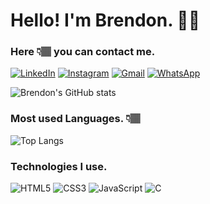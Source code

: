 # Hello! I'm Brendon. 👋🏽 

### Here 👇🏽 you can contact me.

[![LinkedIn](https://img.shields.io/badge/linkedin-%230077B5.svg?style=for-the-badge&logo=linkedin&logoColor=white)](https://www.linkedin.com/in/brendon-dacruz)
[![Instagram](https://img.shields.io/badge/Instagram-%23E4405F.svg?style=for-the-badge&logo=Instagram&logoColor=white)](https://www.instagram.com/eubrxndondc/)
[![Gmail](https://img.shields.io/badge/Gmail-D14836?style=for-the-badge&logo=gmail&logoColor=white)](mailto:b.araujodacruz@gmail.com)
[![WhatsApp](https://img.shields.io/badge/WhatsApp-25D366?style=for-the-badge&logo=whatsapp&logoColor=white)](https://wa.me/5527999162446)

![Brendon's GitHub stats](https://github-readme-stats.vercel.app/api?username=brendonccruz&show_icons=true&theme=highcontrast)

### Most used Languages. 👇🏽

![Top Langs](https://github-readme-stats.vercel.app/api/top-langs/?username=brendonccruz&hide_progress=true)

### Technologies I use.

![HTML5](https://img.shields.io/badge/html5-%23E34F26.svg?style=for-the-badge&logo=html5&logoColor=white) ![CSS3](https://img.shields.io/badge/css3-%231572B6.svg?style=for-the-badge&logo=css3&logoColor=white) ![JavaScript](https://img.shields.io/badge/javascript-%23323330.svg?style=for-the-badge&logo=javascript&logoColor=%23F7DF1E) ![C](https://img.shields.io/badge/c-%2300599C.svg?style=for-the-badge&logo=c&logoColor=white)
